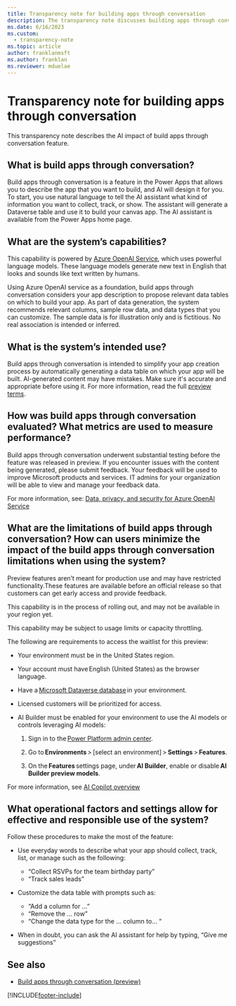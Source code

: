 ```yaml
---
title: Transparency note for building apps through conversation
description: The transparency note discusses building apps through conversation and the key considerations for making use of this technology responsibly.
ms.date: 6/16/2023
ms.custom: 
  - transparency-note
ms.topic: article
author: franklanmsft
ms.author: franklan
ms.reviewer: mduelae
---
```


# Transparency note for building apps through conversation

This transparency note describes the AI impact of build apps through conversation feature.

## What is build apps through conversation? 

Build apps through conversation is a feature in the Power Apps that allows you to describe the app that you want to build, and AI will design it for you. To start, you use natural language to tell the AI assistant what kind of information you want to collect, track, or show. The assistant will generate a Dataverse table and use it to build your canvas app. The AI assistant is available from the Power Apps home page. 
 
## What are the system’s capabilities? 

This capability is powered by [Azure OpenAI Service](/azure/cognitive-services/openai/overview), which uses powerful language models. These language models generate new text in English that looks and sounds like text written by humans.  

Using Azure OpenAI service as a foundation, build apps through conversation considers your app description to propose relevant data tables on which to build your app. As part of data generation, the system recommends relevant columns, sample row data, and data types that you can customize. The sample data is for illustration only and is fictitious. No real association is intended or inferred.

## What is the system’s intended use? 

Build apps through conversation is intended to simplify your app creation process by automatically generating a data table on which your app will be built. AI-generated content may have mistakes. Make sure it's accurate and appropriate before using it. For more information, read the full [preview terms](https://powerplatform.microsoft.com/en-us/legaldocs/supp-powerplatform-preview).


## How was build apps through conversation evaluated? What metrics are used to measure performance? 

Build apps through conversation underwent substantial testing before the feature was released in preview. If you encounter issues with the content being generated, please submit feedback. Your feedback will be used to improve Microsoft products and services. IT admins for your organization will be able to view and manage your feedback data. 

For more information, see: [Data, privacy, and security for Azure OpenAI Service](/legal/cognitive-services/openai/data-privacy)

## What are the limitations of build apps through conversation? How can users minimize the impact of the build apps through conversation limitations when using the system? 

Preview features aren’t meant for production use and may have restricted functionality.These features are available before an official release so that customers can get early access and provide feedback. 

This capability is in the process of rolling out, and may not be available in your region yet. 

This capability may be subject to usage limits or capacity throttling. 

The following are requirements to access the waitlist for this preview: 

- Your environment must be in the United States region. 

- Your account must have English (United States) as the browser language. 

- Have a [Microsoft Dataverse database](/power-platform/admin/create-database) in your environment. 

- Licensed customers will be prioritized for access. 

- AI Builder must be enabled for your environment to use the AI models or controls leveraging AI models: 

    1. Sign in to the [Power Platform admin center](https://admin.powerplatform.microsoft.com/).

    2. Go to **Environments** > [select an environment] > **Settings** > **Features**. 

    3. On the **Features** settings page, under **AI Builder**, enable or disable **AI Builder preview models**. 

For more information, see [AI Copilot overview](../canvas-apps/ai-overview.md) 

## What operational factors and settings allow for effective and responsible use of the system? 

Follow these procedures to make the most of the feature: 

- Use everyday words to describe what your app should collect, track, list, or manage such as the following:
  - “Collect RSVPs for the team birthday party” 
  - “Track sales leads” 

- Customize the data table with prompts such as:
   - “Add a column for …” 
   - “Remove the … row” 
   - “Change the data type for the … column to… “ 

- When in doubt, you can ask the AI assistant for help by typing, “Give me suggestions”

## See also 
- [Build apps through conversation (preview)](../canvas-apps/ai-conversations-create-app.md)

 
[!INCLUDE[footer-include](../../includes/footer-banner.md)]

